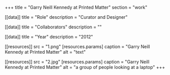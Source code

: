 +++
title = "Garry Neill Kennedy at Printed Matter"
section = "work"

[[data]]
title = "Role"
description = "Curator and Designer"

[[data]]
title = "Collaborators"
description = ""

[[data]]
title = "Year"
description = "2012"

[[resources]]
src = "1.png"
[resources.params]
caption = "Garry Neill Kennedy at Printed Matter"
alt = "text"

[[resources]]
src = "2.jpg"
[resources.params]
caption = "Garry Neill Kennedy at Printed Matter"
alt = "a group of people looking at a laptop"
+++
